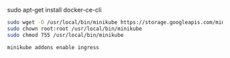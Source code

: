 sudo apt-get install docker-ce-cli

```bash
sudo wget -O /usr/local/bin/minikube https://storage.googleapis.com/minikube/releases/latest/minikube-linux-amd64
sudo chown root:root /usr/local/bin/minikube
sudo chmod 755 /usr/local/bin/minikube

minikube addons enable ingress
```
